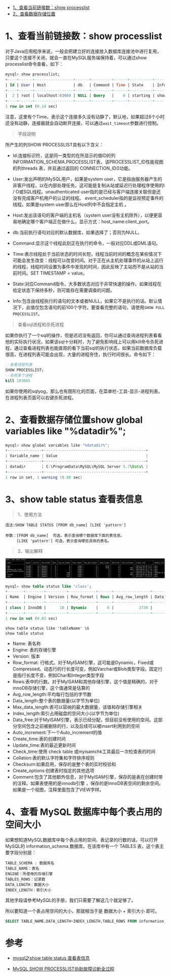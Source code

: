 
<!-- TOC -->

- [1、查看当前链接数：show processlist](#1查看当前链接数show-processlist)
- [2、查看数据存储位置](#2查看数据存储位置)

<!-- /TOC -->


# 1、查看当前链接数：show processlist

对于Java应用程序来说，一般会把建立好的连接放入数据库连接池中进行复用，只要这个连接不关闭，就会一直在MySQL服务端保持着，可以通过show processlist命令查看，如下：

```sql
mysql> show processlist;
+----+------+-----------------+------+---------+------+----------+------------------+
| Id | User | Host            | db   | Command | Time | State    | Info             |
+----+------+-----------------+------+---------+------+----------+------------------+
|  2 | root | localhost:63664 | NULL | Query   |    0 | starting | show processlist |
+----+------+-----------------+------+---------+------+----------+------------------+
1 row in set (0.14 sec)
```

注意，这里有个Time，表示这个连接多久没有动静了，默认地，如果超过8个小时还没有动静，连接器就会自动断开连接，可以通过`wait_timeout`参数进行控制。





> 字段说明

所产生的列SHOW PROCESSLIST具有以下含义：

- Id:连接标识符，这是同一类型的在所显示的值ID的列INFORMATION_SCHEMA.PROCESSLIST表，该PROCESSLIST_ID性能视图的列threads 表，并且通过返回的 CONNECTION_ID()功能。

- User:发出声明的MySQL用户，如果是system user，它是指由服务器产生的非客户线程，以在内部处理任务。这可能是复制从站或延迟行处理程序使用的I / O或SQL线程。unauthenticated user指的是已经与客户端连接关联但是还没有完成客户机用户的认证的线程。 event_scheduler指的是监视预定事件的线程。如果是system user那么在Host列中不会指定主机 。

- Host:发出该语句的客户端的主机名（system user没有主机除外），以便更容易地确定哪个客户端正在做什么，显示方式：host_name:client_port。

- db:当前执行语句对应的默认数据库，如果选择了；否则为NULL。

- Command:显示这个线程此刻正在执行的命令，一般对应DDL或DML语句。

- Time:表示线程处于当前状态的时间长短，线程当前时间的概念在某些情况下可能会发生改变：线程可以改变时间。对于正在从主机处理事件的从站上运行的线程，线程时间设置为事件中发现的时间，因此反映了主站而不是从站的当前时间。SET TIMESTAMP = value。

- State:对应Command指令，大多数状态对应于非常快速的操作。如果线程在给定状态下保持多秒，则可能存在需要调查的问题。

- Info:包含由线程执行的语句的文本或者NULL，如果它不是执行的话。默认情况下，此值仅包含语句的前100个字符。要查看完整的语句，请使用`SHOW FULL PROCESSLIST`。



> 查看sql进程和杀死进程

如果你执行了一个sql的操作，但是迟迟没有返回，你可以通过查询进程列表看看他的实际执行状况，如果该sql十分耗时，为了避免影响线上可以用kill命令杀死进程，通过查看进程列表也能直观的看下当前sql的执行状态，如果当前数据库负载很高，在进程列表可能会出现，大量的进程夯住，执行时间很长。命令如下：

```sql
--查看进程列表
SHOW PROCESSLIST;
--杀死某个进程
kill 183665
```

如果你使用的sqlyog，那么也有图形化的页面，在菜单栏-工具-显示-进程列表。在进程列表页面可以右键杀死进程。



# 2、查看数据存储位置show global variables like "%datadir%";

```java
mysql> show global variables like "%datadir%";
+---------------+---------------------------------------------+
| Variable_name | Value                                       |
+---------------+---------------------------------------------+
| datadir       | C:\ProgramData\MySQL\MySQL Server 5.7\Data\ |
+---------------+---------------------------------------------+
1 row in set, 1 warning (0.08 sec)
```



# 3、show table status 查看表信息

> 1、使用方法

```
语法:SHOW TABLE STATUS [FROM db_name] [LIKE 'pattern']

参数：[FROM db_name]  可选，表示查询哪个数据库下面的表信息。
　　　[LIKE 'pattern'] 可选，表示查询哪些具体的表名。
```


> 2、输出解释



![](../../pic/2021-03-06/2021-03-06-10-10-44.png)

```sql
mysql> show table status like 'class';
+-------+--------+---------+------------+------+----------------+-------------+-----------------+--------------+-----------+----------------+---------------------+---------------------+------------+-----------------+----------+----------------+---------+
| Name  | Engine | Version | Row_format | Rows | Avg_row_length | Data_length | Max_data_length | Index_length | Data_free | Auto_increment | Create_time         | Update_time         | Check_time | Collation       | Checksum | Create_options | Comment |
+-------+--------+---------+------------+------+----------------+-------------+-----------------+--------------+-----------+----------------+---------------------+---------------------+------------+-----------------+----------+----------------+---------+
| class | InnoDB |      10 | Dynamic    |    6 |           2730 |       16384 |               0 |            0 |         0 |              7 | 2021-03-02 19:45:48 | 2021-03-02 19:49:44 | NULL       | utf8_general_ci |     NULL |                | 课程    |
+-------+--------+---------+------------+------+----------------+-------------+-----------------+--------------+-----------+----------------+---------------------+---------------------+------------+-----------------+----------+----------------+---------+
1 row in set (0.03 sec)
```

```
show table status like 'tableName' \G
show table status
```

- Name:  表名称
- Engine: 表的存储引擎
- Version: 版本
- Row_format: 行格式。对于MyISAM引擎，这可能是Dynamic，Fixed或Compressed。动态行的行长度可变，例如Varchar或Blob类型字段。固定行是指行长度不变，例如Char和Integer类型字段
- Rows:表中的行数。对于MyISAM和其他存储引擎，这个值是精确的，对于innoDB存储引擎，这个值通常是估算的
- Avg_row_length:平均每行包括的字节数 
- Data_length:整个表的数据量(以字节为单位)
- Max_data_length:表可以容纳的最大数据量，该值和存储引擎相关
- Index_length:索引占用磁盘的空间大小(以字节为单位)
- Data_free:对于MyISAM引擎，表示已经分配，但目前没有使用的空间。这部分空间包含之前被删除的行，以及后续可以被insert利用到的空间
- Auto_increment:下一个Auto_increment的值
- Create_time:表的创建时间
- Update_time:表的最近更新时间
- Check_time:使用 check table 或myisamchk工具最后一次检查表的时间
- Collation:表的默认字符集和字符排序规则
- Checksum:如果启用，保存的是整个表的实时校验和
- Create_options:创建表时指定的其他选项
- Comment:包含了其他额外信息，对于MyISAM引擎，保存的是表在创建时带的注释。如果表使用的是innodb引擎 ，保存的是InnoDB表空间的剩余空间。如果是一个视图，注释里面包含了VIEW字样。










# 4、查看 MySQL 数据库中每个表占用的空间大小

如果想知道MySQL数据库中每个表占用的空间、表记录的行数的话，可以打开MySQL的 information_schema 数据库。在该库中有一个 TABLES 表，这个表主要字段分别是：

```
TABLE_SCHEMA : 数据库名
TABLE_NAME：表名
ENGINE：所使用的存储引擎
TABLES_ROWS：记录数
DATA_LENGTH：数据大小
INDEX_LENGTH：索引大小
```

其他字段请参考MySQL的手册，我们只需要了解这几个就足够了。

所以要知道一个表占用空间的大小，那就相当于是 数据大小 + 索引大小 即可。

```sql
SELECT TABLE_NAME,DATA_LENGTH+INDEX_LENGTH,TABLE_ROWS FROM information_schema.TABLES WHERE TABLE_SCHEMA='数据库名' AND TABLE_NAME='表名'
```





# 参考

- [mysql之show table status 查看表信息](https://www.cnblogs.com/pingzhe/p/8059640.html)

- [MySQL SHOW PROCESSLIST协助故障诊断全过程](https://www.jb51.net/article/156313.htm)

